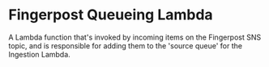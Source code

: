 # Fingerpost Queueing Lambda

A Lambda function that's invoked by incoming items on the Fingerpost SNS topic, and is responsible for adding them to the 'source queue' for the Ingestion Lambda.
